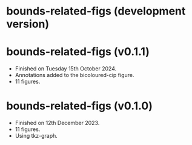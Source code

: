 # bounds-related-figs (development version)

# bounds-related-figs (v0.1.1)

* Finished on Tuesday 15th October 2024.
* Annotations added to the bicoloured-cip figure.
* 11 figures.

# bounds-related-figs (v0.1.0)

* Finished on 12th December 2023.
* 11 figures.
* Using tkz-graph.

